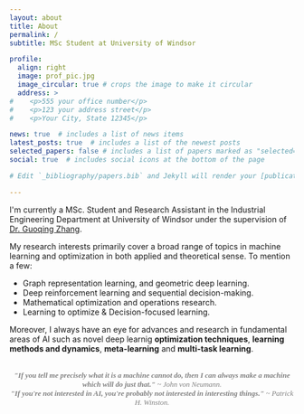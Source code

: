```yaml
---
layout: about
title: About
permalink: /
subtitle: MSc Student at University of Windsor

profile:
  align: right
  image: prof_pic.jpg
  image_circular: true # crops the image to make it circular
  address: >
#    <p>555 your office number</p>
#    <p>123 your address street</p>
#    <p>Your City, State 12345</p>

news: true  # includes a list of news items
latest_posts: true  # includes a list of the newest posts
selected_papers: false # includes a list of papers marked as "selected={true}"
social: true  # includes social icons at the bottom of the page

# Edit `_bibliography/papers.bib` and Jekyll will render your [publications page](/al-folio/publications/) automatically.

---
```


I'm currently a MSc. Student and Research Assistant in the Industrial Engineering Department at University of Windsor under the supervision of [Dr. Guoqing Zhang](https://www.uwindsor.ca/engineering/mame/337/dr-guoqing-zhang).

My research interests primarily cover a broad range of topics in machine learning and optimization in both applied and theoretical sense. To mention a few:
- Graph representation learning, and geometric deep learning.
- Deep reinforcement learning and sequential decision-making.
- Mathematical optimization and operations research.
-	Learning to optimize & Decision-focused learning.
  
Moreover, I always have an eye for advances and research in fundamental areas of AI such as novel deep learnig **optimization techniques**, **learning methods and dynamics**, **meta-learning** and **multi-task learning**. 

<br>
<div style="text-align:center">
<font color = "gray" face = "Times New Roman" size= "2.9" align="center"> <i><strong>"If you tell me precisely what it is a machine cannot do, then I can always make a machine which will do just that."</strong> ~ John von Neumann.</i></font>
</div>
<div style="text-align:center">
<font color = "gray" face = "Times New Roman" size= "2.9" align="center"> <i><strong>"If you're not interested in AI, you're probably not interested in interesting things."</strong> ~ Patrick H. Winston.</i></font>
</div>

<br>




